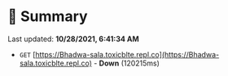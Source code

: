 # 📖 Summary
Last updated: **10/28/2021, 6:41:34 AM**

- `GET` [https://Bhadwa-sala.toxicblte.repl.co](https://Bhadwa-sala.toxicblte.repl.co) - **Down** (120215ms)
